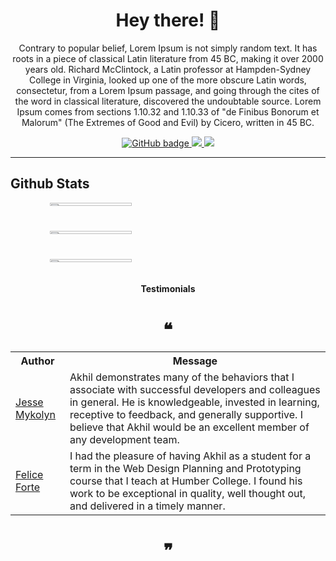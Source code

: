 <h1 align="center">Hey there! 👋</h1>

<p align="center">Contrary to popular belief, Lorem Ipsum is not simply random text. It has roots in a piece of classical Latin literature from 45 BC, making it over 2000 years old. Richard McClintock, a Latin professor at Hampden-Sydney College in Virginia, looked up one of the more obscure Latin words, consectetur, from a Lorem Ipsum passage, and going through the cites of the word in classical literature, discovered the undoubtable source. Lorem Ipsum comes from sections 1.10.32 and 1.10.33 of "de Finibus Bonorum et Malorum" (The Extremes of Good and Evil) by Cicero, written in 45 BC.</p>

<p align="center">

  <a href="https://github.com/akhil-goyal?tab=followers">
    <img src="https://img.shields.io/github/stars/akhil-goyal?label=Stars&logo=GitHub&style=flat-square" alt="GitHub badge" />
  </a>

  <a href="http://twitter.com/akhilgoyal_">
    <img src="https://img.shields.io/twitter/follow/akhilgoyal_?label=Twitter&logo=twitter&style=flat-square" />
  </a>

  <a href="https://www.linkedin.com/in/akhil-goyal-780a5b136">
    <img src="https://img.shields.io/badge/LinkedIn-3.5K-blue?label=LinkedIn&logo=LinkedIn&style=flat-square" />
  </a>

</p>

---

## Github Stats

<p>

  <div align="center" style="display: grid; grid-template-columns: 1fr; gap: 25px;">
  <img width="51%" src="https://github-readme-stats.vercel.app/api/top-langs/?username=akhil-goyal&theme=tokyonight" />
  <img width="51%" src="https://github-readme-stats.vercel.app/api?username=akhil-goyal&show_icons=true&theme=tokyonight" />
  <img width="51%" src="https://github-readme-streak-stats.herokuapp.com/?user=akhil-goyal&theme=tokyonight" />
  
  </div>

</p>


<h4 align="center">Testimonials</h4>
<h1 align="center">❝</h1>

<table>
  <tr>
    <th>Author</th>
    <th>Message</th>
  </tr>
  <tr>
    <td><a target="_blank" href="https://www.linkedin.com/in/jesse-mykolyn-6a733693/">Jesse Mykolyn</a></td>
    <td>Akhil demonstrates many of the behaviors that I associate with successful developers and colleagues in general. He is knowledgeable, invested in learning, receptive to feedback, and generally supportive. I believe that Akhil would be an excellent member of any development team.</td>
  </tr>
  <tr>
    <td><a target="_blank" href="https://www.linkedin.com/in/felice-forte-033289203/">Felice Forte</a></td>
    <td>I had the pleasure of having Akhil as a student for a term in the Web Design Planning and Prototyping course that I teach at Humber College. I found his work to be exceptional in quality, well thought out, and delivered in a timely manner.</td>
  </tr>
</table>

<h1 align="center">❞</h1>

